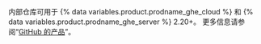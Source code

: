 内部仓库可用于 {% data variables.product.prodname_ghe_cloud %} 和 {% data variables.product.prodname_ghe_server %} 2.20+。 更多信息请参阅“<a href="/articles/githubs-products" class="dotcom-only">GitHub 的产品</a>”。

